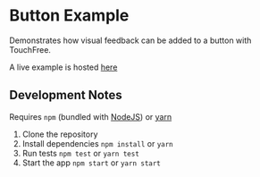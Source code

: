 # Button Example

Demonstrates how visual feedback can be added to a button with TouchFree.

A live example is hosted [here](https://button-example.vercel.app/)

## Development Notes

Requires `npm` (bundled with [NodeJS](https://nodejs.org/en/)) or [yarn](https://yarnpkg.com/)

1. Clone the repository
2. Install dependencies `npm install` or `yarn`
3. Run tests `npm test` or `yarn test`
4. Start the app `npm start` or `yarn start`
